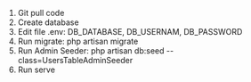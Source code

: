 1. Git pull code <br />
2. Create database <br />
3. Edit file .env: DB_DATABASE, DB_USERNAM, DB_PASSWORD <br />
4. Run migrate: php artisan migrate <br />
5. Run Admin Seeder:  php artisan db:seed --class=UsersTableAdminSeeder <br />
6. Run serve <br />
